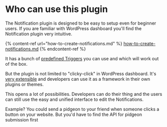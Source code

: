 # Who can use this plugin

The Notification plugin is designed to be easy to setup even for beginner users. If you are familiar with WordPress dashboard you'll find the Notification plugin very intuitive.

{% content-ref url="how-to-create-notifications.md" %}
[how-to-create-notifications.md](how-to-create-notifications.md)
{% endcontent-ref %}

It has a bunch of [predefined Triggers](../developer/triggers/default-triggers.md) you can use and which will work out of the box.

But the plugin is not limited to "clicky-click" in WordPress dashboard. It's [very extensible](../developer/general/extension-possibilities.md) and developers can use it as a framework in their own plugins or themes.

This opens a lot of possibilities. Developers can do their thing and the users can still use the easy and unified interface to edit the Notifications.

Example? You could send a pidgeon to your friend when someone clicks a button on your website. But you'd have to find the API for pidgeon submission first&#x20;
